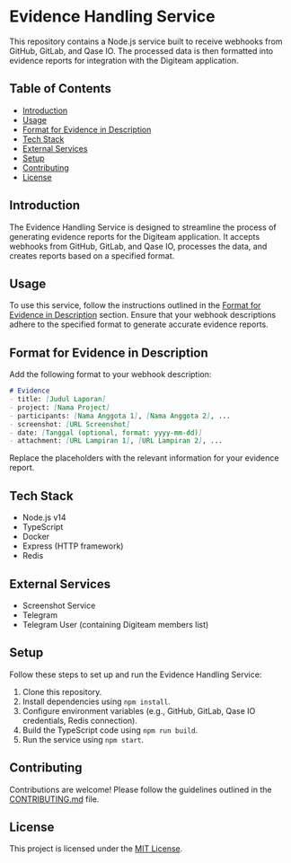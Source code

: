 # Evidence Handling Service

This repository contains a Node.js service built to receive webhooks from GitHub, GitLab, and Qase IO. The processed data is then formatted into evidence reports for integration with the Digiteam application.

## Table of Contents
- [Introduction](#introduction)
- [Usage](#usage)
- [Format for Evidence in Description](#format-for-evidence-in-description)
- [Tech Stack](#tech-stack)
- [External Services](#external-services)
- [Setup](#setup)
- [Contributing](#contributing)
- [License](#license)

## Introduction

The Evidence Handling Service is designed to streamline the process of generating evidence reports for the Digiteam application. It accepts webhooks from GitHub, GitLab, and Qase IO, processes the data, and creates reports based on a specified format.

## Usage

To use this service, follow the instructions outlined in the [Format for Evidence in Description](#format-for-evidence-in-description) section. Ensure that your webhook descriptions adhere to the specified format to generate accurate evidence reports.

## Format for Evidence in Description

Add the following format to your webhook description:

```markdown
# Evidence
- title: [Judul Laporan]
- project: [Nama Project]
- participants: [Nama Anggota 1], [Nama Anggota 2], ...
- screenshot: [URL Screenshot]
- date: [Tanggal (optional, format: yyyy-mm-dd)]
- attachment: [URL Lampiran 1], [URL Lampiran 2], ...
```

Replace the placeholders with the relevant information for your evidence report.

## Tech Stack

- Node.js v14
- TypeScript
- Docker
- Express (HTTP framework)
- Redis

## External Services

- Screenshot Service
- Telegram
- Telegram User (containing Digiteam members list)

## Setup

Follow these steps to set up and run the Evidence Handling Service:

1. Clone this repository.
2. Install dependencies using `npm install`.
3. Configure environment variables (e.g., GitHub, GitLab, Qase IO credentials, Redis connection).
4. Build the TypeScript code using `npm run build`.
5. Run the service using `npm start`.

## Contributing

Contributions are welcome! Please follow the guidelines outlined in the [CONTRIBUTING.md](CONTRIBUTING.md) file.

## License

This project is licensed under the [MIT License](LICENSE).
